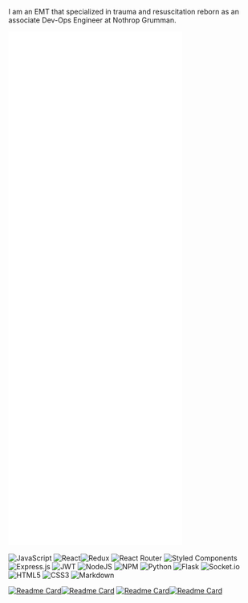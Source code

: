 I am an EMT that specialized in trauma and resuscitation reborn as an associate Dev-Ops Engineer at Nothrop Grumman.

![Metrics](https://github.com/Robert-Kauth/Robert-Kauth/blob/main/github-metrics.svg)

![JavaScript](https://img.shields.io/badge/javascript-%23323330.svg?style=for-the-badge&logo=javascript&logoColor=%23F7DF1E) ![React](https://img.shields.io/badge/react-%2320232a.svg?style=for-the-badge&logo=react&logoColor=%2361DAFB)![Redux](https://img.shields.io/badge/redux-%23593d88.svg?style=for-the-badge&logo=redux&logoColor=white) ![React Router](https://img.shields.io/badge/React_Router-CA4245?style=for-the-badge&logo=react-router&logoColor=white) ![Styled Components](https://img.shields.io/badge/styled--components-DB7093?style=for-the-badge&logo=styled-components&logoColor=white) ![Express.js](https://img.shields.io/badge/express.js-%23404d59.svg?style=for-the-badge&logo=express&logoColor=%2361DAFB) ![JWT](https://img.shields.io/badge/JWT-black?style=for-the-badge&logo=JSON%20web%20tokens) ![NodeJS](https://img.shields.io/badge/node.js-6DA55F?style=for-the-badge&logo=node.js&logoColor=white) ![NPM](https://img.shields.io/badge/NPM-%23000000.svg?style=for-the-badge&logo=npm&logoColor=white) ![Python](https://img.shields.io/badge/python-3670A0?style=for-the-badge&logo=python&logoColor=ffdd54) ![Flask](https://img.shields.io/badge/flask-%23000.svg?style=for-the-badge&logo=flask&logoColor=white) ![Socket.io](https://img.shields.io/badge/Socket.io-black?style=for-the-badge&logo=socket.io&badgeColor=010101) ![HTML5](https://img.shields.io/badge/html5-%23E34F26.svg?style=for-the-badge&logo=html5&logoColor=white) ![CSS3](https://img.shields.io/badge/css3-%231572B6.svg?style=for-the-badge&logo=css3&logoColor=white) ![Markdown](https://img.shields.io/badge/markdown-%23000000.svg?style=for-the-badge&logo=markdown&logoColor=white)

[![Readme Card](https://github-readme-stats.vercel.app/api/pin/?username=Robert-Kauth&repo=Antinote&theme=ocean_dark)](https://github.com/Robert-Kauth/Antinote)[![Readme Card](https://github-readme-stats.vercel.app/api/pin/?username=Robert-Kauth&repo=DepthChart&theme=ocean_dark)](https://github.com/Robert-Kauth/DepthChart)
[![Readme Card](https://github-readme-stats.vercel.app/api/pin/?username=anndonnelly&repo=Speak-Easy&theme=ocean_dark)](https://github.com/anndonnelly/Speak-Easy)[![Readme Card](https://github-readme-stats.vercel.app/api/pin/?username=Robert-Kauth&repo=Ace-Api&theme=ocean_dark)](https://github.com/Robert-Kauth/Ace-Api)

